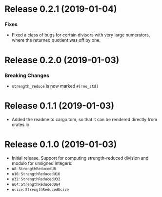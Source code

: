 # Release 0.2.1 (2019-01-04)

### Fixes

- Fixed a class of bugs for certain divisors with very large numerators, where the returned quotient was off by one.

# Release 0.2.0 (2019-01-03)

### Breaking Changes

- `strength_reduce` is now marked `#[!no_std]`

# Release 0.1.1 (2019-01-03)

 - Added the readme to cargo.tom, so that it can be rendered directly from crates.io

# Release 0.1.0 (2019-01-03)

 - Initial release. Support for computing strength-reduced division and modulo for unsigned integers:
 - `u8`: `StrengthReducedU8`
 - `u16`: `StrengthReducedU16`
 - `u32`: `StrengthReducedU32`
 - `u64`: `StrengthReducedU64`
 - `usize`: `StrengthReducedUsize`
